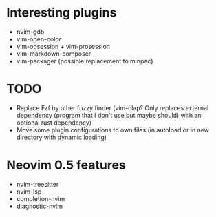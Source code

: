 # Interesting plugins

- nvim-gdb
- vim-open-color
- vim-obsession + vim-prosession
- vim-markdown-composer
- vim-packager (possible replacement to minpac)

# TODO

- Replace Fzf by other fuzzy finder (vim-clap? Only replaces external dependency (program that I don't use but maybe should) with an optional rust dependency)
- Move some plugin configurations to own files (in autoload or in new directory with dynamic loading)

# Neovim 0.5 features

- nvim-treesitter
- nvim-lsp
- completion-nvim
- diagnostic-nvim
